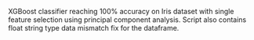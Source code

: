 XGBoost classifier reaching 100% accuracy on Iris dataset with single feature selection using principal component analysis.
Script also contains float string type data mismatch fix for the dataframe.
